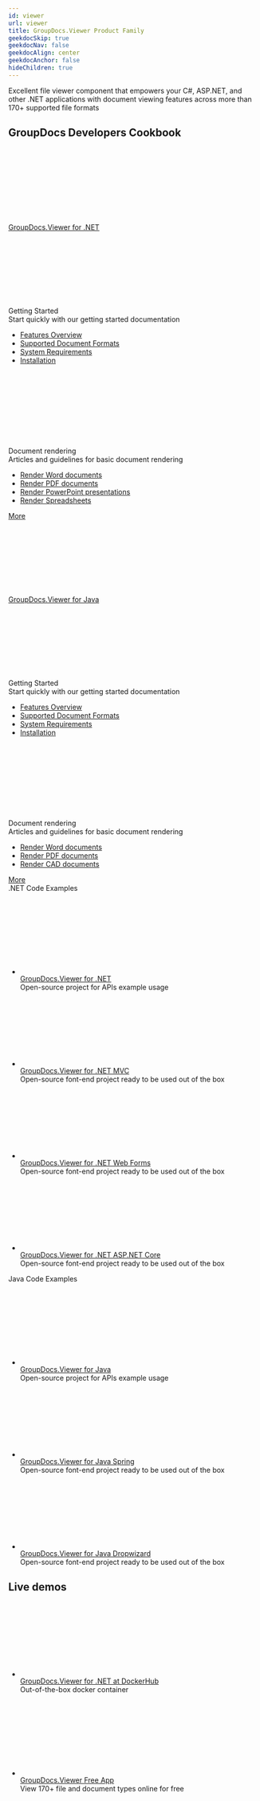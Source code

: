 ```yaml
---
id: viewer
url: viewer
title: GroupDocs.Viewer Product Family
geekdocSkip: true
geekdocNav: false
geekdocAlign: center
geekdocAnchor: false
hideChildren: true
---
```


<div class="gdoc-list-descr">
Excellent file viewer component that empowers your C#, ASP.NET, and other .NET applications with document viewing features across more than 170+ supported file formats
</div>

<h2 class="gdoc-product-title">GroupDocs Developers Cookbook</h2>

<div class="gdoc-product-docs">

<div class="gdoc-product-doc">
    <div class="gdoc-product-doc__icon-box">
    <svg class="gdoc-product-doc__icon"><use xlink:href="/img/groupdocs-stack.svg#net"></use></svg>
    </div>
    <a class="gdoc-product-doc__title"  href='/viewer/net/'>GroupDocs.Viewer for .NET</a>
    <div class="gdoc-product-cols">
        <div class="gdoc-product-col">
        <div class="gdoc-product-col__title">
        <svg class="gdoc-product-col__icon"><use xlink:href="/img/groupdocs-stack.svg#time"></use></svg>
        <div>Getting Started</div></div>
        <div class="gdoc-product-col__descr">Start quickly with our getting started documentation</div>
        <ul class="gdoc-product-col__links">
        <li> <a href='/viewer/net/features-overview/'>Features Overview</a></li>
        <li> <a href='/viewer/net/supported-document-formats/'>Supported Document Formats</a></li>
        <li> <a href='/viewer/net/system-requirements/'>System Requirements</a></li>
        <li> <a href='/viewer/net/installation/'>Installation</a></li>
        </ul>
        </div>
        <div class="gdoc-product-col">
        <div class="gdoc-product-col__title">
         <svg class="gdoc-product-col__icon"><use xlink:href="/img/groupdocs-stack.svg#document"></use></svg>
        <div>Document rendering</div></div>
        <div class="gdoc-product-col__descr">Articles and guidelines for basic document rendering</div>
        <ul class="gdoc-product-col__links">
        <li> <a href='/viewer/net/render-word-documents/'>Render Word documents</a></li>
        <li> <a href='/viewer/net/render-pdf-documents/'>Render PDF documents</a></li>
        <li> <a href='/viewer/net/render-presentations/'>Render PowerPoint presentations</a></li>
        <li> <a href='/viewer/net/render-excel-and-apple-numbers-spreadsheets/'>Render Spreadsheets</a></li>
        </ul>
        </div>
    </div>
    <a class="gdoc-product-doc__btn"  href='/viewer/net/'>More</a>

</div>

<div class="gdoc-product-doc">
    <div class="gdoc-product-doc__icon-box">
    <svg class="gdoc-product-doc__icon"><use xlink:href="/img/groupdocs-stack.svg#java"></use></svg>
    </div>
    <a class="gdoc-product-doc__title"  href='/viewer/java/'>GroupDocs.Viewer for Java</a>
    <div class="gdoc-product-cols">
        <div class="gdoc-product-col">
        <div class="gdoc-product-col__title ">
         <svg class="gdoc-product-col__icon"><use xlink:href="/img/groupdocs-stack.svg#time"></use></svg>
        <div>Getting Started</div></div>
        <div class="gdoc-product-col__descr">Start quickly with our getting started documentation</div>
        <ul class="gdoc-product-col__links">
         <li> <a href='/viewer/java/features-overview/'>Features  Overview</a></li>
                    <li> <a href='/viewer/java/supported-document-formats/'>Supported Document Formats</a></li>
                    <li> <a href='/viewer/java/system-requirements/'>System Requirements</a></li>
                    <li> <a href='/viewer/java/installation/'>Installation</a></li>
        </ul>
        </div>
        <div class="gdoc-product-col">
        <div class="gdoc-product-col__title">
         <svg class="gdoc-product-col__icon"><use xlink:href="/img/groupdocs-stack.svg#document"></use></svg>
        <div>Document rendering</div></div>
        <div class="gdoc-product-col__descr">Articles and guidelines for basic document rendering</div>
        <ul class="gdoc-product-col__links">
        <li> <a href='/viewer/java/how-to-view-word-documents-using-java/'>Render Word documents</a></li>
            <li> <a href='/viewer/java/how-to-view-pdf-documents-using-java/'>Render PDF documents</a></li>
            <li> <a href='/viewer/java/how-to-view-cad-documents-using-java/'>Render CAD documents</a></li>
        </ul>
        </div>
    </div>
    <a class="gdoc-product-doc__btn"  href='/viewer/java/'>More</a>

</div>

</div>

<div class="gdoc-product-examples">
<div class="gdoc-product-example">

<div class="gdoc-product-example__title">.NET Code Examples</div>

<ul class="gdoc-product-example__list ">
<li > 
<svg class="gdoc-product-example__icon"><use xlink:href="/img/groupdocs-stack.svg#git"></use></svg>
<div>
<a class="gdoc-product-example__link" rel="nofollow" href="https://github.com/groupdocs-viewer/GroupDocs.Viewer-for-.NET">GroupDocs.Viewer for .NET</a>
<div class="gdoc-product-example__descr">Open-source project for APIs example usage</div>
</div>
</li>

<li > 
<svg class="gdoc-product-example__icon"><use xlink:href="/img/groupdocs-stack.svg#git"></use></svg>
<div>
<a class="gdoc-product-example__link" rel="nofollow" href="https://github.com/groupdocs-viewer/GroupDocs.Viewer-for-.NET/tree/master/Demos/MVC">GroupDocs.Viewer for .NET MVC</a>
<div class="gdoc-product-example__descr">Open-source font-end project ready to be used out of the box</div>
</div>
</li>

<li > 
<svg class="gdoc-product-example__icon"><use xlink:href="/img/groupdocs-stack.svg#git"></use></svg>
<div>
<a class="gdoc-product-example__link" rel="nofollow" href="https://github.com/groupdocs-viewer/GroupDocs.Viewer-for-.NET/tree/master/Demos/WebForms">GroupDocs.Viewer for .NET Web Forms</a>
<div class="gdoc-product-example__descr">Open-source font-end project ready to be used out of the box</div>
</div>
</li>

<li >
<svg class="gdoc-product-example__icon"><use xlink:href="/img/groupdocs-stack.svg#git"></use></svg>
<div> 
<a class="gdoc-product-example__link" rel="nofollow" href="https://github.com/groupdocs-viewer/GroupDocs.Viewer-for-.NET/tree/master/Demos/ASP.NET%20Core">GroupDocs.Viewer for .NET ASP.NET Core</a>
<div class="gdoc-product-example__descr">Open-source font-end project ready to be used out of the box</div>
</div>
</li>

</ul>

</div>

<div class="gdoc-product-example">
<div class="gdoc-product-example__title">Java Code Examples</div>

<ul class="gdoc-product-example__list ">
<li > 
<svg class="gdoc-product-example__icon"><use xlink:href="/img/groupdocs-stack.svg#git"></use></svg>
<div>
<a class="gdoc-product-example__link" rel="nofollow" href="https://github.com/groupdocs-viewer/GroupDocs.Viewer-for-Java">GroupDocs.Viewer for Java</a>
<div class="gdoc-product-example__descr">Open-source project for APIs example usage</div>
</div>
</li>

<li > 
<svg class="gdoc-product-example__icon"><use xlink:href="/img/groupdocs-stack.svg#git"></use></svg>
<div>
<a class="gdoc-product-example__link" rel="nofollow" href="https://github.com/groupdocs-viewer/GroupDocs.Viewer-for-Java/tree/master/Demos/Spring">GroupDocs.Viewer for Java Spring</a>
<div class="gdoc-product-example__descr">Open-source font-end project ready to be used out of the box</div>
</div>
</li>

<li > 
<svg class="gdoc-product-example__icon"><use xlink:href="/img/groupdocs-stack.svg#git"></use></svg>
<div>
<a class="gdoc-product-example__link" rel="nofollow" href="https://github.com/groupdocs-viewer/GroupDocs.Viewer-for-Java/tree/master/Demos/Dropwizard"> GroupDocs.Viewer for Java Dropwizard</a>
<div class="gdoc-product-example__descr">Open-source font-end project ready to be used out of the box</div>
</div>
</li>

</ul>

</div>

</div>

<h2 class="gdoc-product-title">Live demos</h2>

<div class="gdoc-product-examples">
<div class="gdoc-product-example gdoc-product-example--mobile-fix">
<ul class="gdoc-product-example__list">
<li > 
 <svg class="gdoc-product-example__icon"><use xlink:href="/img/groupdocs-stack.svg#docker"></use></svg>
<div>
<a class="gdoc-product-example__link" rel="nofollow" href="https://hub.docker.com/r/groupdocs/viewer">GroupDocs.Viewer for .NET at DockerHub</a>
<div class="gdoc-product-example__descr">Out-of-the-box docker container</div>
</div>
</li>

</ul>
</div>

<div class="gdoc-product-example">
<ul class="gdoc-product-example__list gdoc-product-example__list--app">
<li > 
 <svg class="gdoc-product-example__icon"><use xlink:href="/img/groupdocs-stack.svg#app"></use></svg>
<div>
<a class="gdoc-product-example__link" href="https://products.groupdocs.app/viewer/total">GroupDocs.Viewer Free App</a>
<div class="gdoc-product-example__descr">View 170+ file and document types online for free</div>
</div>
</li>

</ul>
</div>

</div>

